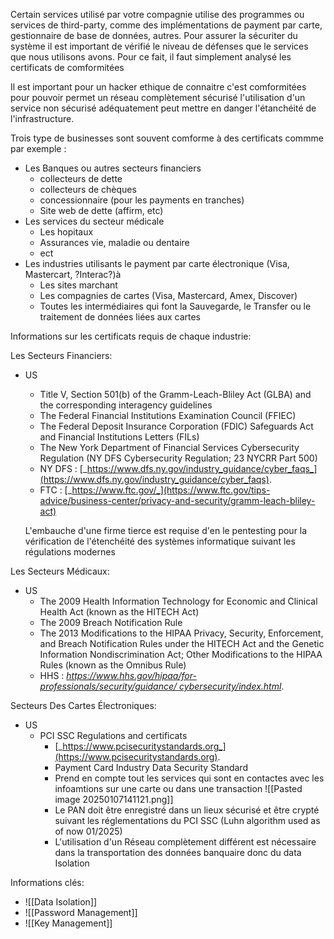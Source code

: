 Certain services utilisé par votre compagnie utilise des programmes ou services de third-party, comme des implémentations de payment par carte, gestionnaire de base de données, autres. Pour assurer la sécuriter du système il est important de vérifié le niveau de défenses que le services que nous utilisons avons. Pour ce fait, il faut simplement analysé les certificats de comformitées

Il est important pour un hacker ethique de connaitre c'est comformitées pour pouvoir permet un réseau complètement sécurisé l'utilisation d'un service non sécurisé adéquatement peut mettre en danger l'étanchéité de l'infrastructure.

Trois type de businesses sont souvent comforme à des certificats commme par exemple :

- Les Banques ou autres secteurs financiers
	- collecteurs de dette
	- collecteurs de chèques
	- concessionnaire (pour les payments en tranches)
	- Site web de dette (affirm, etc)
- Les services du secteur médicale
	- Les hopitaux
	- Assurances vie, maladie ou dentaire
	- ect
- Les industries utilisants le payment par carte électronique (Visa, Mastercart, ?Interac?)à
	- Les sites marchant
	- Les compagnies de cartes (Visa, Mastercard, Amex, Discover)
	- Toutes les intermédiaires qui font la Sauvegarde, le Transfer ou le traitement de données liées aux cartes 

Informations sur les certificats requis de chaque industrie:

Les Secteurs Financiers:
- US
	- Title V, Section 501(b) of the Gramm-Leach-Bliley Act (GLBA) and the corresponding interagency guidelines
	- The Federal Financial Institutions Examination Council (FFIEC)
	- The Federal Deposit Insurance Corporation (FDIC) Safeguards Act and Financial Institutions Letters (FILs)
	- The New York Department of Financial Services Cybersecurity Regulation (NY DFS Cybersecurity Regulation; 23 NYCRR Part 500)
	- NY DFS : [_https://www.dfs.ny.gov/industry_guidance/cyber_faqs_](https://www.dfs.ny.gov/industry_guidance/cyber_faqs).
	- FTC : [_https://www.ftc.gov/_](https://www.ftc.gov/tips-advice/business-center/privacy-and-security/gramm-leach-bliley-act)
	
	L'embauche d'une firme tierce est requise d'en le pentesting pour la vérification de l'étenchéité des systèmes informatique suivant les régulations modernes

Les Secteurs Médicaux:
- US
	- The 2009 Health Information Technology for Economic and Clinical Health Act (known as the HITECH Act)
	- The 2009 Breach Notification Rule
	- The 2013 Modifications to the HIPAA Privacy, Security, Enforcement, and Breach Notification Rules under the HITECH Act and the Genetic Information Nondiscrimination Act; Other Modifications to the HIPAA Rules (known as the Omnibus Rule)
	- HHS : [_https://www.hhs.gov/hipaa/for-professionals/security/guidance/ cybersecurity/index.html_](https://www.hhs.gov/hipaa/for-professionals/security/guidance/).

Secteurs Des Cartes Électroniques:
- US
	- PCI SSC Regulations and certificats
		- [_https://www.pcisecuritystandards.org_](https://www.pcisecuritystandards.org).
		- Payment Card Industry Data Security Standard
		- Prend en compte tout les services qui sont en contactes avec les infoamtions sur une carte ou dans une transaction
			 ![[Pasted image 20250107141121.png]]
		- Le PAN doit être enregistré dans un lieux sécurisé et être crypté suivant les réglementations du PCI SSC (Luhn algorithm used as of now 01/2025)
		- L'utilisation d'un Réseau complètement différent est nécessaire dans la transportation des données banquaire donc du data Isolation

Informations clés:
- ![[Data Isolation]]
- ![[Password Management]]
- ![[Key Management]]